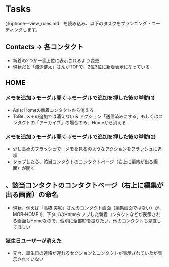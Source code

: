 # Tasks

@ iphone—view_rules.md　を読み込み、以下のタスクをプランニング・コーディングします。

## Contacts -> 各コンタクト

- 新着の2つが一番上位に表示されるよう変更
- 現状だと「渡辺健太」さんがTOPで、2位3位に新着表示になっている

## HOME

### メモを追加→モーダル開く→モーダルで追加を押した後の挙動(1)

- AsIs: Homeの新着コンタクトから消える
- ToBe: メモの追加では消えない & アクション「送信済みにする」もしくはコンタクトの「アーカイブ」の場合のみ、Homeから消える

### メモを追加→モーダル開く→モーダルで追加を押した後の挙動(2)

- 少し長めのフラッシュで、メモを見るのようなアクションをフラッシュに追加
- タップしたら、該当コンタクトのコンタクトページ（右上に編集が出る画面）が開く

## 、該当コンタクトのコンタクトページ（右上に編集が出る画面）の命名

- 現状、例えば「高橋 美咲」さんのコンタクト画面（編集画面ではない）が、MOB-HOMEで、下タブのHomeタップした新着コンタクトなどが表示される画面もHomeなので、個別に全部IDを振りたい、他のコンタクトも見直してほしい

### 誕生日ユーザーが消えた

- 元々、誕生日の連絡が遅れるセクションとコンタクトが表示されていたが表示されていない
